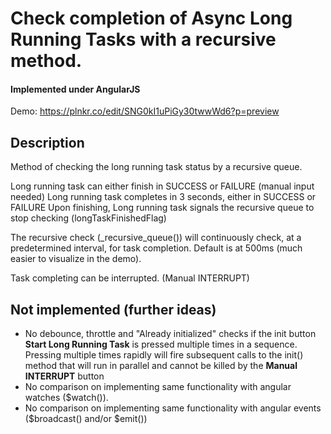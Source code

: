 # Check completion of Async Long Running Tasks with a recursive method.
#### Implemented under AngularJS

Demo: https://plnkr.co/edit/SNG0kI1uPiGy30twwWd6?p=preview

## Description
Method of checking the long running task status by a recursive queue.

Long running task can either finish in SUCCESS or FAILURE (manual input needed)
Long running task completes in 3 seconds, either in SUCCESS or FAILURE
Upon finishing, Long running task signals the recursive queue to stop checking (longTaskFinishedFlag)

The recursive check (_recursive_queue()) will continuously check, at a predetermined interval, for task completion.
Default is at 500ms (much easier to visualize in the demo).

Task completing can be interrupted. (Manual INTERRUPT)

## Not implemented (further ideas)
* No debounce, throttle and "Already initialized" checks if the init button **Start Long Running Task** is pressed multiple times in a sequence. Pressing multiple times rapidly will fire subsequent calls to the init() method that will run in parallel and cannot be killed by the **Manual INTERRUPT** button
* No comparison on implementing same functionality with angular watches ($watch()).
* No comparison on implementing same functionality with angular events ($broadcast() and/or $emit())
